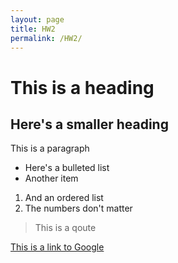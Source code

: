 ```yaml
---
layout: page
title: HW2
permalink: /HW2/
---
```


# This is a heading

## Here's a smaller heading

This is a paragraph

* Here's a bulleted list
* Another item

1. And an ordered list
1. The numbers don't matter

> This is a qoute

[This is a link to Google](https://google.com)

